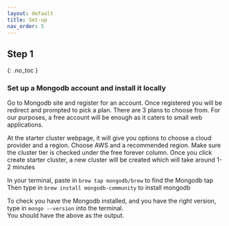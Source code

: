 ```yaml
---
layout: default
title: Set-up 
nav_order: 5
---
```


## Step 1 
{: .no_toc }

### Set up a Mongodb account and install it locally 

Go to Mongodb site and register for an account. Once registered you will be redirect and prompted to pick a plan. There are 3 plans to choose from. For our purposes, a free account will be enough as it caters to small web applications. 

At the starter cluster webpage, it will give you options to choose a cloud provider and a region. Choose AWS and a recommended region. Make sure the cluster tier is checked under the free forever column. 
Once you click create starter cluster, a new cluster will be created which will take around 1-2 minutes 

In your terminal, paste in `brew tap mongodb/brew`    to find the Mongodb tap
Then type in `brew install mongodb-community` to install mongodb

To check you have the Mongodb installed, and you have the right version, type in `mongo --version` into the terminal.  
You should have the above as the output. 


